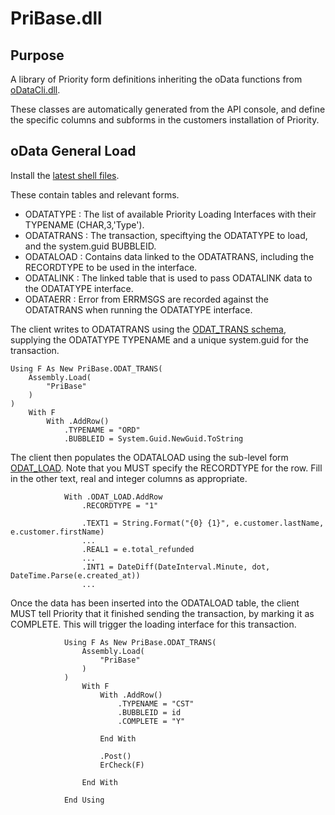 # PriBase.dll

## Purpose

A library of Priority form definitions inheriting the oData functions from [oDataCli.dll](https://github.com/MedatechUK/MedatechEDI/tree/master/PriorityForms).

These classes are automatically generated from the API console, and define the specific columns and subforms in the customers installation of Priority.

## oData General Load

Install the [latest shell files](https://github.com/MedatechUK/MedatechEDI/releases).

These contain tables and relevant forms.
- ODATATYPE		: The list of available Priority Loading Interfaces with their TYPENAME (CHAR,3,'Type').
- ODATATRANS	: The transaction, speciftying the ODATATYPE to load, and the system.guid BUBBLEID.
- ODATALOAD		: Contains data linked to the ODATATRANS, including the RECORDTYPE to be used in the interface.
- ODATALINK		: The linked table that is used to pass ODATALINK data to the ODATATYPE interface.
- ODATAERR		: Error from ERRMSGS are recorded against the ODATATRANS when running the ODATATYPE interface.

The client writes to ODATATRANS using the [ODAT_TRANS schema](https://github.com/MedatechUK/MedatechEDI/blob/master/PriorityForms/Schema/ODAT_TRANS.vb), supplying the ODATATYPE TYPENAME and a unique system.guid for the transaction.
```
Using F As New PriBase.ODAT_TRANS(
    Assembly.Load(
        "PriBase"
    )
)
    With F
        With .AddRow()
            .TYPENAME = "ORD"
            .BUBBLEID = System.Guid.NewGuid.ToString
```

The client then populates the ODATALOAD using the sub-level form [ODAT_LOAD](https://github.com/MedatechUK/MedatechEDI/blob/master/PriorityForms/Schema/ODAT_LOAD.vb). Note that you MUST specify the RECORDTYPE for the row. Fill in the other text, real and integer columns as appropriate.
```
            With .ODAT_LOAD.AddRow
                .RECORDTYPE = "1"
				
                .TEXT1 = String.Format("{0} {1}", e.customer.lastName, e.customer.firstName)                
				...
				.REAL1 = e.total_refunded
				...
				.INT1 = DateDiff(DateInterval.Minute, dot, DateTime.Parse(e.created_at))
				...
```

Once the data has been inserted into the ODATALOAD table, the client MUST tell Priority that it finished sending the transaction, by marking it as COMPLETE. This will trigger the loading interface for this transaction.
```
            Using F As New PriBase.ODAT_TRANS(
                Assembly.Load(
                    "PriBase"
                )
            )
                With F
                    With .AddRow()
                        .TYPENAME = "CST"
                        .BUBBLEID = id
                        .COMPLETE = "Y"

                    End With

                    .Post()
                    ErCheck(F)

                End With

            End Using
```
